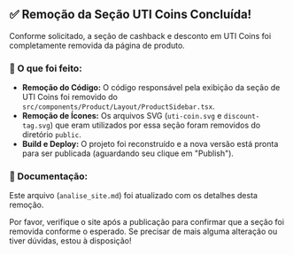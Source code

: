 ## ✅ Remoção da Seção UTI Coins Concluída!

Conforme solicitado, a seção de cashback e desconto em UTI Coins foi completamente removida da página de produto.

### 🎯 O que foi feito:
- **Remoção do Código:** O código responsável pela exibição da seção de UTI Coins foi removido do `src/components/Product/Layout/ProductSidebar.tsx`.
- **Remoção de Ícones:** Os arquivos SVG (`uti-coin.svg` e `discount-tag.svg`) que eram utilizados por essa seção foram removidos do diretório `public`.
- **Build e Deploy:** O projeto foi reconstruído e a nova versão está pronta para ser publicada (aguardando seu clique em "Publish").

### 📄 Documentação:
Este arquivo (`analise_site.md`) foi atualizado com os detalhes desta remoção.

Por favor, verifique o site após a publicação para confirmar que a seção foi removida conforme o esperado. Se precisar de mais alguma alteração ou tiver dúvidas, estou à disposição!

